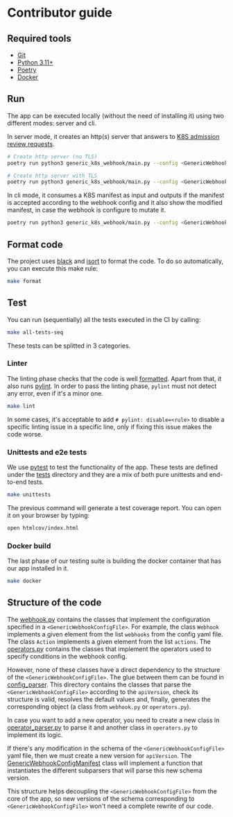 # Contributor guide

## Required tools

- [Git](https://git-scm.com/downloads)
- [Python 3.11+](https://www.python.org/downloads/)
- [Poetry](https://python-poetry.org/docs/)
- [Docker](https://docs.docker.com/install/)

## Run

The app can be executed locally (without the need of installing it) using two different modes: server and cli.

In server mode, it creates an http(s) server that answers to [K8S admission review requests](https://kubernetes.io/docs/reference/access-authn-authz/extensible-admission-controllers/#webhook-request-and-response).

```bash
# Create http server (no TLS)
poetry run python3 generic_k8s_webhook/main.py --config <GenericWebhookConfigFile> server --port <port>

# Create http server with TLS
poetry run python3 generic_k8s_webhook/main.py --config <GenericWebhookConfigFile> server --port <port> --cert-file <cert.pem> --key-file <key.pem>
```

In cli mode, it consumes a K8S manifest as input and outputs if the manifest is accepted according to the webhook config and it also show the modified manifest, in case the webhook is configure to mutate it.

```bash
poetry run python3 generic_k8s_webhook/main.py --config <GenericWebhookConfigFile> cli --k8s-manifest <k8s-manifest.yaml> --wh-name <name>
```

## Format code

The project uses [black](https://black.readthedocs.io/en/stable/) and [isort](https://pycqa.github.io/isor) to format the code. To do so automatically, you can execute this make rule:

```bash
make format
```

## Test

You can run (sequentially) all the tests executed in the CI by calling:

```bash
make all-tests-seq
```

These tests can be splitted in 3 categories.

### Linter

The linting phase checks that the code is well [formatted](#format-code). Apart from that, it also runs [pylint](https://www.pylint.org/). In order to pass the linting phase, `pylint` must not detect any error,
even if it's a minor one.

```bash
make lint
```

In some cases, it's acceptable to add `# pylint: disable=<rule>` to disable
a specific linting issue in a specific line, only if fixing this issue makes the code worse.

### Unittests and e2e tests

We use [pytest](https://docs.pytest.org/en/7.3.x/) to test the functionality of the app. These tests are defined under the [tests](../tests/) directory and they are a mix of both pure unittests and end-to-end tests.

```bash
make unittests
```

The previous command will generate a test coverage report. You can open it on your browser by typing:

```bash
open htmlcov/index.html
```

### Docker build

The last phase of our testing suite is building the docker container that has our app installed in it.

```bash
make docker
```

## Structure of the code

The [webhook.py](../generic_k8s_webhook/webhook.py) contains the classes that implement the configuration specified in a `<GenericWebhookConfigFile>`. For example, the class `Webhook` implements a given element from the list `webhooks` from the config yaml file. The class `Action` implements a given element from the list `actions`. The [operators.py](../generic_k8s_webhook/operators.py) contains the classes that implement the operators used to specify conditions in the webhook config.

However, none of these classes have a direct dependency to the structure of the `<GenericWebhookConfigFile>`. The glue between them can be found in [config_parser](../generic_k8s_webhook/config_parser/). This directory contains the classes that parse the `<GenericWebhookConfigFile>` according to the `apiVersion`, check its structure is valid, resolves the default values and, finally, generates the corresponding object (a class from `webhook.py` or `operators.py`).

In case you want to add a new operator, you need to create a new class in [operator_parser.py](../generic_k8s_webhook/config_parser/operator_parser.py) to parse it and another class in `operators.py` to implement its logic.

If there's any modification in the schema of the `<GenericWebhookConfigFile>` yaml file, then we must create a new version for `apiVersion`. The [GenericWebhookConfigManifest](../generic_k8s_webhook/config_parser/entrypoint.py) class will implement a function that instantiates the different subparsers that will parse this new schema version.

This structure helps decoupling the `<GenericWebhookConfigFile>` from the core of the app, so new versions of the schema corresponding to `<GenericWebhookConfigFile>` won't need a complete rewrite of our code.
